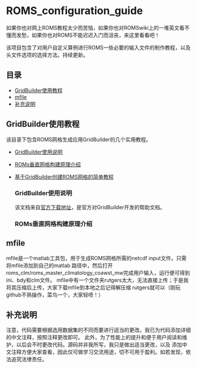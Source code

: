 # ROMS_configuration_guide

如果你也对网上ROMS教程太少而苦恼，如果你也对ROMSwiki上的一堆英文看不懂而发愁，如果你也对ROMS不能迟迟入门而沮丧，来这里看看吧！

该项目包含了对用户自定义算例进行ROMS一些必要的输入文件的制作教程，以及头文件选项的选择方法。持续更新。

## 目录

- [GridBuilder使用教程](#GridBuilder使用教程)
- [mfile](#mfile)
- [补充说明](#补充说明)

## GridBuilder使用教程

该目录下包含ROMS网格生成应用GridBuilder的几个实用教程。
- [GridBuilder使用说明](#GridBuilder使用说明)
- [ROMs垂直网格构建原理介绍](#ROMs垂直网格构建原理介绍)
- [基于GridBuilder创建ROMS网格的简单教程](#基于GridBuilder创建ROMS网格的简单教程)

  ### GridBuilder使用说明

  该文档来自[官方下载地址](https://austides.com/downloads)，是官方对GridBuilder开发的帮助文档。

  ### ROMs垂直网格构建原理介绍

## mfile

mfile是一个matlab工具包，用于生成ROMS网格所需的netcdf input文件。只需将mfile添加到自己的matlab
路径中，然后打开roms_clm/roms_master_climatology_coawst_mw完成用户输入，运行便可得到ini、bdy和clm文件。
mfile中有一个文件夹rutgers太大，无法直接上传；于是我将其压缩后上传，大家下载mfile到本地之后记得解压缩
rutgers就可以（刚玩github不熟操作，菜鸟一个，大家轻喷！）

## 补充说明

注意，代码需要根据选用数据集的不同而要进行适当的更改。我已为代码添加详细的中文注释，按照注释更改即可。
此外，为了性能上的提升和便于用户阅读和维护，以后会不时更改代码。源码并非我所写，我只是做出适当更改，以及
添加中文注释方便大家查看，因此仅可做学习交流用途，切不可用于盈利。如若发现，依法追究法律责任。

